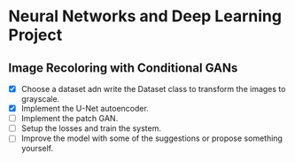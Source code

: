 # Neural Networks and Deep Learning Project
## Image Recoloring with Conditional GANs

- [X] Choose a dataset adn write the Dataset class to transform the images to grayscale.
- [X] Implement the U-Net autoencoder.
- [ ] Implement the patch GAN.
- [ ] Setup the losses and train the system.
- [ ] Improve the model with some of the suggestions or propose something yourself.